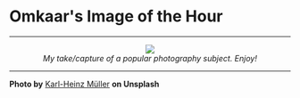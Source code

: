 # Omkaar's Image of the Hour

---

<div align="center">

<a href="https://unsplash.com/photos/two-gannets-display-affection-g-Xh32UJXPc">
  <img src="https://images.unsplash.com/photo-1748901999935-2234cfb6d812?crop=entropy&cs=tinysrgb&fit=max&fm=jpg&ixid=M3w3NjA2Nzh8MHwxfHJhbmRvbXx8fHx8fHx8fDE3NTAwNDI4MDB8&ixlib=rb-4.1.0&q=80&w=1080" style="max-width:100%; height:auto;">
</a>

<br>
<i>My take/capture of a popular photography subject. Enjoy!</i>

</div>

---

**Photo by** [Karl-Heinz Müller](https://unsplash.com/@khmuller) **on Unsplash**
